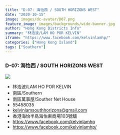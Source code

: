 ```yaml
---
title: "D-07: 海怡西 / SOUTH HORIZONS WEST"
date: "2020-10-15"
image: images/dc-avatar/D07.png
feature_image: images/backgrounds/wide-banner.jpg
author: "Hong Kong Districts Info"
summary: "林浩波/LAM HO POR KELVIN"
iframe: "https://www.facebook.com/kelvinlamhp/"
categories: ["Hong Kong Island"]
tags: ["Southern"]
---
```


### D-07: 海怡西 / SOUTH HORIZONS WEST  
![](/images/dc-avatar/D07.png)  

 - 林浩波/LAM HO POR KELVIN  
 - 南區/Southern  
 - 南區萬事屋/Souther Net House  
 - 55458035  
 - kelvinlamsouthhorizons@gmail.com  
 - 香港海怡半島海怡東商場103號舖  
 - https://www.facebook.com/kelvinlamhp  
 - https://www.facebook.com/kelvinlamhp/
